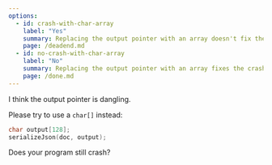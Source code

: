 ```yaml
---
options:
  - id: crash-with-char-array
    label: "Yes"
    summary: Replacing the output pointer with an array doesn't fix the crash
    page: /deadend.md
  - id: no-crash-with-char-array
    label: "No"
    summary: Replacing the output pointer with an array fixes the crash
    page: /done.md
---
```


I think the output pointer is dangling.

Please try to use a `char[]` instead:

```c++
char output[128];
serializeJson(doc, output);
```

Does your program still crash?